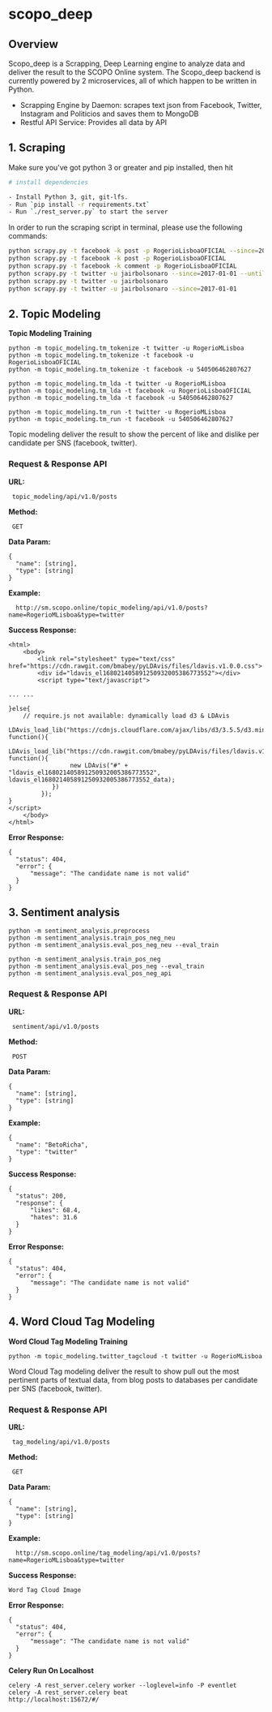 # scopo_deep

## Overview

Scopo_deep is a Scrapping, Deep Learning engine to analyze data and deliver the result to the SCOPO Online system.
The Scopo_deep backend is currently powered by 2 microservices, all of which happen to be written in Python.

* Scrapping Engine by Daemon: scrapes text json from Facebook, Twitter, Instagram and Politicios and saves them to MongoDB
* Restful API Service: Provides all data by API

## 1. Scraping

Make sure you've got python 3 or greater and pip installed, then hit

```bash
# install dependencies

- Install Python 3, git, git-lfs.
- Run `pip install -r requirements.txt`
- Run `./rest_server.py` to start the server
```

In order to run the scraping script in terminal, please use the following commands:

```bash
python scrapy.py -t facebook -k post -p RogerioLisboaOFICIAL --since=2017-01-01 --until=2020-04-14
python scrapy.py -t facebook -k post -p RogerioLisboaOFICIAL
python scrapy.py -t facebook -k comment -p RogerioLisboaOFICIAL
python scrapy.py -t twitter -u jairbolsonaro --since=2017-01-01 --until=2020-04-14
python scrapy.py -t twitter -u jairbolsonaro
python scrapy.py -t twitter -u jairbolsonaro --since=2017-01-01
```

## 2. Topic Modeling
**Topic Modeling Training**
```
python -m topic_modeling.tm_tokenize -t twitter -u RogerioMLisboa
python -m topic_modeling.tm_tokenize -t facebook -u RogerioLisboaOFICIAL
python -m topic_modeling.tm_tokenize -t facebook -u 540506462807627

python -m topic_modeling.tm_lda -t twitter -u RogerioMLisboa
python -m topic_modeling.tm_lda -t facebook -u RogerioLisboaOFICIAL
python -m topic_modeling.tm_lda -t facebook -u 540506462807627

python -m topic_modeling.tm_run -t twitter -u RogerioMLisboa
python -m topic_modeling.tm_run -t facebook -u 540506462807627
```

Topic modeling deliver the result to show the percent of like and dislike per candidate per SNS (facebook, twitter).

### Request & Response API

**URL:**
```
 topic_modeling/api/v1.0/posts
```
**Method:**
```
 GET
```
**Data Param:**
```
{
  "name": [string],
  "type": [string]
}
```
**Example:**
```
  http://sm.scopo.online/topic_modeling/api/v1.0/posts?name=RogerioMLisboa&type=twitter
```
**Success Response:**
```
<html>
    <body>
        <link rel="stylesheet" type="text/css" href="https://cdn.rawgit.com/bmabey/pyLDAvis/files/ldavis.v1.0.0.css">
        <div id="ldavis_el168021405891250932005386773552"></div>
        <script type="text/javascript">

... ...

}else{
    // require.js not available: dynamically load d3 & LDAvis
    LDAvis_load_lib("https://cdnjs.cloudflare.com/ajax/libs/d3/3.5.5/d3.min.js", function(){
         LDAvis_load_lib("https://cdn.rawgit.com/bmabey/pyLDAvis/files/ldavis.v1.0.0.js", function(){
                 new LDAvis("#" + "ldavis_el168021405891250932005386773552", ldavis_el168021405891250932005386773552_data);
            })
         });
}
</script>
    </body>
</html>
```
**Error Response:**
```
{
  "status": 404,
  "error": {
      "message": "The candidate name is not valid"
  }
}
```

## 3. Sentiment analysis
```
python -m sentiment_analysis.preprocess
python -m sentiment_analysis.train_pos_neg_neu
python -m sentiment_analysis.eval_pos_neg_neu --eval_train

python -m sentiment_analysis.train_pos_neg
python -m sentiment_analysis.eval_pos_neg --eval_train
python -m sentiment_analysis.eval_pos_neg_api
```

### Request & Response API

**URL:**
```
 sentiment/api/v1.0/posts
```
**Method:**
```
 POST
```
**Data Param:**
```
{
  "name": [string],
  "type": [string]
}
```
**Example:**
```
{
  "name": "BetoRicha",
  "type": "twitter"
}
```
**Success Response:**
```
{
  "status": 200,
  "response": {
      "likes": 68.4,
      "hates": 31.6
  }
}
```
**Error Response:**
```
{
  "status": 404,
  "error": {
      "message": "The candidate name is not valid"
  }
}
```

## 4. Word Cloud Tag Modeling
**Word Cloud Tag Modeling Training**
```
python -m topic_modeling.twitter_tagcloud -t twitter -u RogerioMLisboa
```

Word Cloud Tag modeling deliver the result to show pull out the most pertinent parts of textual data, from blog posts to databases per candidate per SNS (facebook, twitter).

### Request & Response API

**URL:**
```
 tag_modeling/api/v1.0/posts
```
**Method:**
```
 GET
```
**Data Param:**
```
{
  "name": [string],
  "type": [string]
}
```
**Example:**
```
  http://sm.scopo.online/tag_modeling/api/v1.0/posts?name=RogerioMLisboa&type=twitter
```
**Success Response:**
```
Word Tag Cloud Image
```
**Error Response:**
```
{
  "status": 404,
  "error": {
      "message": "The candidate name is not valid"
  }
}
```


**Celery Run On Localhost**
```
celery -A rest_server.celery worker --loglevel=info -P eventlet
celery -A rest_server.celery beat
http://localhost:15672/#/
```



